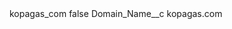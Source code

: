 <?xml version="1.0" encoding="UTF-8"?>
<CustomMetadata xmlns="http://soap.sforce.com/2006/04/metadata" xmlns:xsi="http://www.w3.org/2001/XMLSchema-instance" xmlns:xsd="http://www.w3.org/2001/XMLSchema">
    <label>kopagas_com</label>
    <protected>false</protected>
    <values>
        <field>Domain_Name__c</field>
        <value xsi:type="xsd:string">kopagas.com</value>
    </values>
</CustomMetadata>
